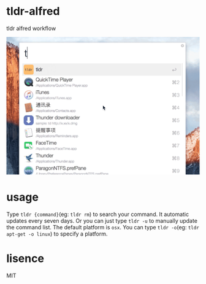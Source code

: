 # tldr-alfred
tldr alfred workflow

![](screenshot.gif)

# usage
Type `tldr {command}`(eg: `tldr rm`) to search your command. It automatic updates every seven days. Or you can just type `tldr -u` to manually update the command list. The default platform is `osx`. You can type `tldr -o`(eg: `tldr apt-get -o linux`) to specify a platform. 

# lisence
MIT